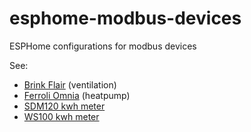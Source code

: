 # esphome-modbus-devices
ESPHome configurations for modbus devices

See:
- [Brink Flair](brink-flair/) (ventilation)
- [Ferroli Omnia](ferroli-omnia/) (heatpump)
- [SDM120 kwh meter](sdm120)
- [WS100 kwh meter](ws100_kwh_meter)
